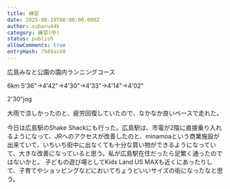 ```yaml
---
title: 練習
date: 2025-08-10T00:00:00.000Z
author: subaru44k
category: 練習(中)
status: publish
allowComments: true
entryHash: 7949ac68
---
```

広島みなと公園の園内ランニングコース

6km
5'36"→4'42"→4'30"→4'33"→4'14"→4'02"

2'30"jog

大雨で涼しかったのと、疲労回復していたので、なかなか良いペースで走れた。

今日は広島駅のShake Shackにも行った。広島駅は、市電が2階に直接乗り入れるようになって、JRへのアクセスが改善したのと、minamoaという商業施設が出来ていて、いちいち街中に出なくても十分な買い物ができるようになっていて、大きな改善になっていると思う。私が広島駅在住だったら足繁く通ったのではないかと。
子どもの遊び場としてKids Land US MAXも近くにあったりして、子育てやショッピングなどにおいてちょうどいいサイズの街になったなと思う。
